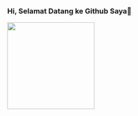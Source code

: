 ### Hi, Selamat Datang ke Github Saya👋


<img align="center" height="200" src="https://raw.githubusercontent.com/Azex229/Azex229/main/7d321149b918b1002d6f24d16b5826cd.jpg"/>

